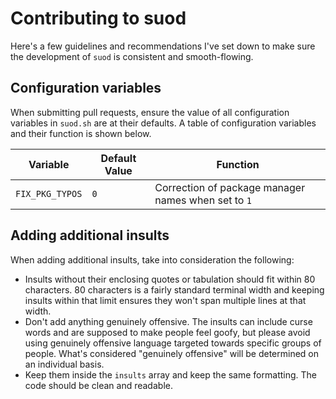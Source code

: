 # Contributing to suod
Here's a few guidelines and recommendations I've set down to make sure the development of `suod` is consistent and smooth-flowing.

## Configuration variables
When submitting pull requests, ensure the value of all configuration variables in `suod.sh` are at their defaults. A table of configuration variables and their function is shown below.

|Variable|Default Value|Function|
---|---|---
|`FIX_PKG_TYPOS`|`0`|Correction of package manager names when set to `1`|

## Adding additional insults
When adding additional insults, take into consideration the following:
* Insults without their enclosing quotes or tabulation should fit within 80 characters. 80 characters is a fairly standard terminal width and keeping insults within that limit ensures they won't span multiple lines at that width.
* Don't add anything genuinely offensive. The insults can include curse words and are supposed to make people feel goofy, but please avoid using genuinely offensive language targeted towards specific groups of people. What's considered "genuinely offensive" will be determined on an individual basis.
* Keep them inside the `insults` array and keep the same formatting. The code should be clean and readable.